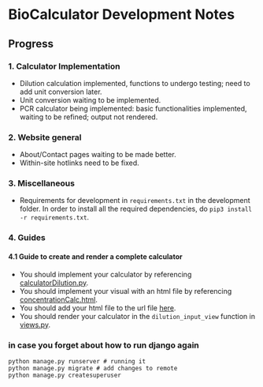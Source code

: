 # BioCalculator Development Notes

## Progress

### 1. Calculator Implementation

- Dilution calculation implemented, functions to undergo testing; need to add unit conversion later.
- Unit conversion waiting to be implemented.
- PCR calculator being implemented: basic functionalities implemented, waiting to be refined; output not rendered.

### 2. Website general

- About/Contact pages waiting to be made better.
- Within-site hotlinks need to be fixed.

### 3. Miscellaneous

- Requirements for development in `requirements.txt` in the development folder. In order to install all the required dependencies, do `pip3 install -r requirements.txt`.

### 4. Guides

#### 4.1 Guide to create and render a complete calculator

- You should implement your calculator by referencing [calculatorDilution.py](https://github.com/tommyfuu/BioCalculator/blob/main/homepage/calculatorDilution.py).
- You should implement your visual with an html file by referencing [concentrationCalc.html](https://github.com/tommyfuu/BioCalculator/blob/main/homepage/templates/concentrationCalc.html).
- You should add your html file to the url file [here](https://github.com/tommyfuu/BioCalculator/blob/main/homepage/urls.py).
- You should render your calculator in the `dilution_input_view` function in [views.py](https://github.com/tommyfuu/BioCalculator/blob/main/homepage/views.py).

### in case you forget about how to run django again

```
python manage.py runserver # running it
python manage.py migrate # add changes to remote
python manage.py createsuperuser
```
